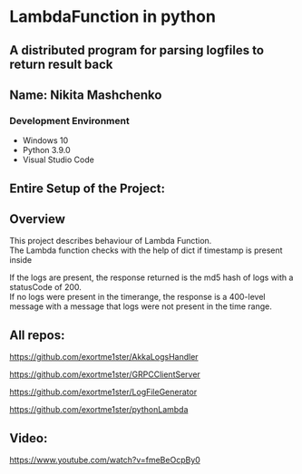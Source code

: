 # LambdaFunction in python

## A distributed program for parsing logfiles to return result back

## Name: Nikita Mashchenko

### Development Environment

- Windows 10
- Python 3.9.0
- Visual Studio Code

## Entire Setup of the Project:


## Overview

This project describes behaviour of Lambda Function.<br/>
The Lambda function checks with the help of dict if timestamp is present inside<br/>

If the logs are present, the response returned is the md5 hash of logs with a statusCode of 200.<br/>
If no logs were present in the timerange, the response is a 400-level message with a message that logs were not present in the time range.

## All repos:

https://github.com/exortme1ster/AkkaLogsHandler

https://github.com/exortme1ster/GRPCClientServer

https://github.com/exortme1ster/LogFileGenerator

https://github.com/exortme1ster/pythonLambda

## Video:
https://www.youtube.com/watch?v=fmeBeOcpBy0
